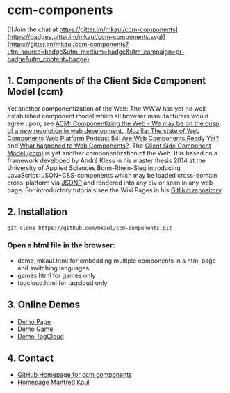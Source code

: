 # ccm-components

[![Join the chat at https://gitter.im/mkaul/ccm-components](https://badges.gitter.im/mkaul/ccm-components.svg)](https://gitter.im/mkaul/ccm-components?utm_source=badge&utm_medium=badge&utm_campaign=pr-badge&utm_content=badge)

## 1. Components of the Client Side Component Model (ccm)

Yet another componentization of the Web: The WWW has yet no well established component model which all browser manufacturers would agree upon, see [ACM: Componentizing the Web - We may be on the cusp of a new revolution in web development.](http://queue.acm.org/detail.cfm?id=2844732), [Mozilla: The state of Web Components](https://hacks.mozilla.org/2015/06/the-state-of-web-components/) [Web Platform Podcast 54: Are Web Components Ready Yet?](https://www.youtube.com/watch?v=oDtpXhMQeew) and [What happened to Web Components?](http://www.2ality.com/2015/08/web-component-status.html). The [Client Side Component Model (ccm)](https://github.com/akless/ccm-components/wiki/Einstieg:-Was-ist-ccm%3F) is yet another componentization of the Web. It is based on a framework developed by André Kless in his master thesis 2014 at the University of Applied Sciences Bonn-Rhein-Sieg introducing JavaScript+JSON+CSS-components which may be loaded cross-domain cross-platform via [JSONP](https://en.wikipedia.org/wiki/JSONP) and rendered into any div or span in any web page. For introductory tutorials see the Wiki Pages in his [GitHub repository](https://github.com/akless/ccm-components). 

## 2. Installation

    git clone https://github.com/mkaul/ccm-components.git
    

### Open a html file in the browser:
* demo_mkaul.html for embedding multiple components in a html page and switching languages
* games.html for games only
* tagcloud.html for tagcloud only

## 3. Online Demos
* [Demo Page](https://kaul.inf.fh-bonn-rhein-sieg.de/ccm/demo_mkaul.html)
* [Demo Game](https://kaul.inf.fh-bonn-rhein-sieg.de/ccm/games.html)
* [Demo TagCloud](https://kaul.inf.fh-bonn-rhein-sieg.de/ccm/tagcloud.html)

## 4. Contact
* [GitHub Homepage for ccm components](http://mkaul.github.io/ccm-components)
* [Homepage Manfred Kaul](https://kaul.inf.fh-bonn-rhein-sieg.de) 